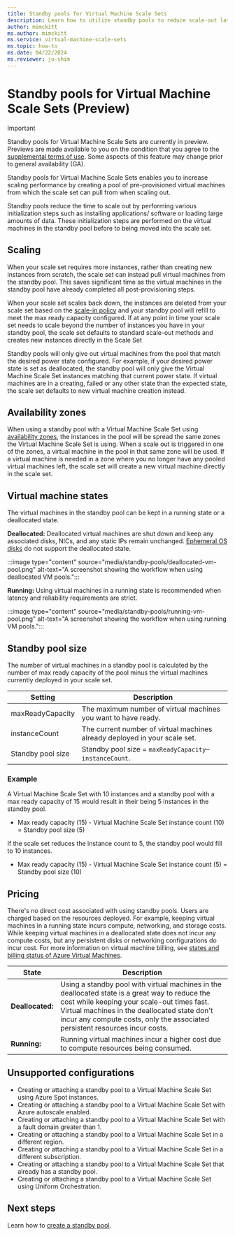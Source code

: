 ```yaml
---
title: Standby pools for Virtual Machine Scale Sets
description: Learn how to utilize standby pools to reduce scale-out latency with Virtual Machine Scale Sets
author: mimckitt
ms.author: mimckitt
ms.service: virtual-machine-scale-sets
ms.topic: how-to
ms.date: 04/22/2024
ms.reviewer: ju-shim
---
```


# Standby pools for Virtual Machine Scale Sets (Preview)

> [!IMPORTANT]
> Standby pools for Virtual Machine Scale Sets are currently in preview. Previews are made available to you on the condition that you agree to the [supplemental terms of use](https://azure.microsoft.com/support/legal/preview-supplemental-terms/). Some aspects of this feature may change prior to general availability (GA). 

Standby pools for Virtual Machine Scale Sets enables you to increase scaling performance by creating a pool of pre-provisioned virtual machines from which the scale set can pull from when scaling out. 

Standby pools reduce the time to scale out by performing various initialization steps such as installing applications/ software or loading large amounts of data. These initialization steps are performed on the virtual machines in the standby pool before to being moved into the scale set.


## Scaling

When your scale set requires more instances, rather than creating new instances from scratch, the scale set can instead pull virtual machines from the standby pool. This saves significant time as the virtual machines in the standby pool have already completed all post-provisioning steps. 

When your scale set scales back down, the instances are deleted from your scale set based on the [scale-in policy](virtual-machine-scale-sets-scale-in-policy.md) and your standby pool will refill to meet the max ready capacity configured. If at any point in time your scale set needs to scale beyond the number of instances you have in your standby pool, the scale set defaults to standard scale-out methods and creates new instances directly in the Scale Set

Standby pools will only give out virtual machines from the pool that match the desired power state configured. For example, if your desired power state is set as deallocated, the standby pool will only give the Virtual Machine Scale Set instances matching that current power state. If virtual machines are in a creating, failed or any other state than the expected state, the scale set defaults to new virtual machine creation instead.

## Availability zones
When using a standby pool with a Virtual Machine Scale Set using [availability zones](virtual-machine-scale-sets-use-availability-zones.md), the instances in the pool will be spread the same zones the Virtual Machine Scale Set is using. When a scale out is triggered in one of the zones, a virtual machine in the pool in that same zone will be used. If a virtual machine is needed in a zone where you no longer have any pooled virtual machines left, the scale set will create a new virtual machine directly in the scale set. 

## Virtual machine states

The virtual machines in the standby pool can be kept in a running state or a deallocated state. 

**Deallocated:** Deallocated virtual machines are shut down and keep any associated disks, NICs, and any static IPs remain unchanged. [Ephemeral OS disks](../virtual-machines/ephemeral-os-disks.md) do not support the deallocated state. 

:::image type="content" source="media/standby-pools/deallocated-vm-pool.png" alt-text="A screenshot showing the workflow when using deallocated VM pools.":::

**Running:** Using virtual machines in a running state is recommended when latency and reliability requirements are strict. 

:::image type="content" source="media/standby-pools/running-vm-pool.png" alt-text="A screenshot showing the workflow when using running VM pools.":::

## Standby pool size
The number of virtual machines in a standby pool is calculated by the number of max ready capacity of the pool minus the virtual machines currently deployed in your scale set. 

| Setting | Description | 
|---|---|
| maxReadyCapacity | The maximum number of virtual machines you want to have ready.|
| instanceCount | The current number of virtual machines already deployed in your scale set.|
| Standby pool size | Standby pool size = `maxReadyCapacity`– `instanceCount`. |

### Example
A Virtual Machine Scale Set with 10 instances and a standby pool with a max ready capacity of 15 would result in their being 5 instances in the standby pool.

- Max ready capacity (15) - Virtual Machine Scale Set instance count (10) = Standby pool size (5)

If the scale set reduces the instance count to 5, the standby pool would fill to 10 instances. 

- Max ready capacity (15) - Virtual Machine Scale Set instance count (5) = Standby pool size (10)



## Pricing

There's no direct cost associated with using standby pools. Users are charged based on the resources deployed. For example, keeping virtual machines in a running state incurs compute, networking, and storage costs. While keeping virtual machines in a deallocated state does not incur any compute costs, but any persistent disks or networking configurations do incur cost. For more information on virtual machine billing, see [states and billing status of Azure Virtual Machines](../virtual-machines/states-billing.md).

| State | Description |
|---|---|
|**Deallocated:** | Using a standby pool with virtual machines in the deallocated state is a great way to reduce the cost while keeping your scale-out times fast. Virtual machines in the deallocated state don't incur any compute costs, only the associated persistent resources incur costs. |
| **Running:** | Running virtual machines incur a higher cost due to compute resources being consumed. |

## Unsupported configurations
- Creating or attaching a standby pool to a Virtual Machine Scale Set using Azure Spot instances.
- Creating or attaching a standby pool to a Virtual Machine Scale Set with Azure autoscale enabled. 
- Creating or attaching a standby pool to a Virtual Machine Scale Set with a fault domain greater than 1. 
- Creating or attaching a standby pool to a Virtual Machine Scale Set in a different region. 
- Creating or attaching a standby pool to a Virtual Machine Scale Set in a different subscription.  
- Creating or attaching a standby pool to a Virtual Machine Scale Set that already has a standby pool.
- Creating or attaching a standby pool to a Virtual Machine Scale Set using Uniform Orchestration. 

## Next steps

Learn how to [create a standby pool](standby-pools-create.md).
